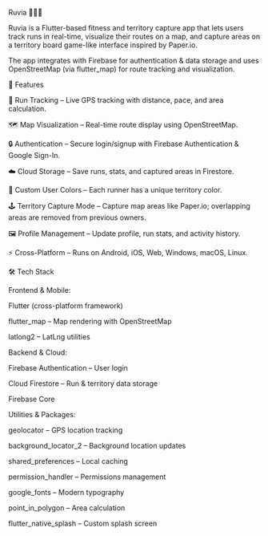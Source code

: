 Ruvia 🏃‍♂️📍

Ruvia is a Flutter-based fitness and territory capture app that lets users track runs in real-time, visualize their routes on a map, and capture areas on a territory board game-like interface inspired by Paper.io.

The app integrates with Firebase for authentication & data storage and uses OpenStreetMap (via flutter_map) for route tracking and visualization.

🚀 Features

📍 Run Tracking – Live GPS tracking with distance, pace, and area calculation.

🗺️ Map Visualization – Real-time route display using OpenStreetMap.

🔒 Authentication – Secure login/signup with Firebase Authentication & Google Sign-In.

☁️ Cloud Storage – Save runs, stats, and captured areas in Firestore.

🎨 Custom User Colors – Each runner has a unique territory color.

🕹️ Territory Capture Mode – Capture map areas like Paper.io; overlapping areas are removed from previous owners.

🖼️ Profile Management – Update profile, run stats, and activity history.

⚡ Cross-Platform – Runs on Android, iOS, Web, Windows, macOS, Linux.

🛠️ Tech Stack

Frontend & Mobile:

Flutter
 (cross-platform framework)

flutter_map
 – Map rendering with OpenStreetMap

latlong2
 – LatLng utilities

Backend & Cloud:

Firebase Authentication
 – User login

Cloud Firestore
 – Run & territory data storage

Firebase Core

Utilities & Packages:

geolocator
 – GPS location tracking

background_locator_2
 – Background location updates

shared_preferences
 – Local caching

permission_handler
 – Permissions management

google_fonts
 – Modern typography

point_in_polygon
 – Area calculation

flutter_native_splash
 – Custom splash screen
